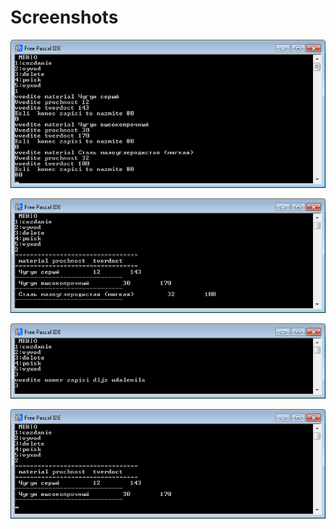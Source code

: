 # Screenshots

![cozdanie](cozdanie.png)

![vyvod](vyvod.png)

![delete](delete.png)

![delete, vyvod](delete-vyvod.png)
